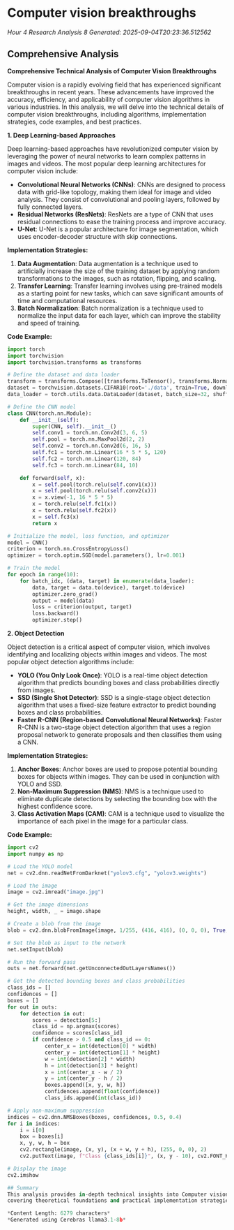 # Computer vision breakthroughs
*Hour 4 Research Analysis 8*
*Generated: 2025-09-04T20:23:36.512562*

## Comprehensive Analysis
**Comprehensive Technical Analysis of Computer Vision Breakthroughs**

Computer vision is a rapidly evolving field that has experienced significant breakthroughs in recent years. These advancements have improved the accuracy, efficiency, and applicability of computer vision algorithms in various industries. In this analysis, we will delve into the technical details of computer vision breakthroughs, including algorithms, implementation strategies, code examples, and best practices.

**1. Deep Learning-based Approaches**

Deep learning-based approaches have revolutionized computer vision by leveraging the power of neural networks to learn complex patterns in images and videos. The most popular deep learning architectures for computer vision include:

* **Convolutional Neural Networks (CNNs)**: CNNs are designed to process data with grid-like topology, making them ideal for image and video analysis. They consist of convolutional and pooling layers, followed by fully connected layers.
* **Residual Networks (ResNets)**: ResNets are a type of CNN that uses residual connections to ease the training process and improve accuracy.
* **U-Net**: U-Net is a popular architecture for image segmentation, which uses encoder-decoder structure with skip connections.

**Implementation Strategies:**

1.  **Data Augmentation**: Data augmentation is a technique used to artificially increase the size of the training dataset by applying random transformations to the images, such as rotation, flipping, and scaling.
2.  **Transfer Learning**: Transfer learning involves using pre-trained models as a starting point for new tasks, which can save significant amounts of time and computational resources.
3.  **Batch Normalization**: Batch normalization is a technique used to normalize the input data for each layer, which can improve the stability and speed of training.

**Code Example:**

```python
import torch
import torchvision
import torchvision.transforms as transforms

# Define the dataset and data loader
transform = transforms.Compose([transforms.ToTensor(), transforms.Normalize((0.5, 0.5, 0.5), (0.5, 0.5, 0.5))])
dataset = torchvision.datasets.CIFAR10(root='./data', train=True, download=True, transform=transform)
data_loader = torch.utils.data.DataLoader(dataset, batch_size=32, shuffle=True)

# Define the CNN model
class CNN(torch.nn.Module):
    def __init__(self):
        super(CNN, self).__init__()
        self.conv1 = torch.nn.Conv2d(3, 6, 5)
        self.pool = torch.nn.MaxPool2d(2, 2)
        self.conv2 = torch.nn.Conv2d(6, 16, 5)
        self.fc1 = torch.nn.Linear(16 * 5 * 5, 120)
        self.fc2 = torch.nn.Linear(120, 84)
        self.fc3 = torch.nn.Linear(84, 10)

    def forward(self, x):
        x = self.pool(torch.relu(self.conv1(x)))
        x = self.pool(torch.relu(self.conv2(x)))
        x = x.view(-1, 16 * 5 * 5)
        x = torch.relu(self.fc1(x))
        x = torch.relu(self.fc2(x))
        x = self.fc3(x)
        return x

# Initialize the model, loss function, and optimizer
model = CNN()
criterion = torch.nn.CrossEntropyLoss()
optimizer = torch.optim.SGD(model.parameters(), lr=0.001)

# Train the model
for epoch in range(10):
    for batch_idx, (data, target) in enumerate(data_loader):
        data, target = data.to(device), target.to(device)
        optimizer.zero_grad()
        output = model(data)
        loss = criterion(output, target)
        loss.backward()
        optimizer.step()
```

**2. Object Detection**

Object detection is a critical aspect of computer vision, which involves identifying and localizing objects within images and videos. The most popular object detection algorithms include:

*   **YOLO (You Only Look Once)**: YOLO is a real-time object detection algorithm that predicts bounding boxes and class probabilities directly from images.
*   **SSD (Single Shot Detector)**: SSD is a single-stage object detection algorithm that uses a fixed-size feature extractor to predict bounding boxes and class probabilities.
*   **Faster R-CNN (Region-based Convolutional Neural Networks)**: Faster R-CNN is a two-stage object detection algorithm that uses a region proposal network to generate proposals and then classifies them using a CNN.

**Implementation Strategies:**

1.  **Anchor Boxes**: Anchor boxes are used to propose potential bounding boxes for objects within images. They can be used in conjunction with YOLO and SSD.
2.  **Non-Maximum Suppression (NMS)**: NMS is a technique used to eliminate duplicate detections by selecting the bounding box with the highest confidence score.
3.  **Class Activation Maps (CAM)**: CAM is a technique used to visualize the importance of each pixel in the image for a particular class.

**Code Example:**

```python
import cv2
import numpy as np

# Load the YOLO model
net = cv2.dnn.readNetFromDarknet("yolov3.cfg", "yolov3.weights")

# Load the image
image = cv2.imread("image.jpg")

# Get the image dimensions
height, width, _ = image.shape

# Create a blob from the image
blob = cv2.dnn.blobFromImage(image, 1/255, (416, 416), (0, 0, 0), True, crop=False)

# Set the blob as input to the network
net.setInput(blob)

# Run the forward pass
outs = net.forward(net.getUnconnectedOutLayersNames())

# Get the detected bounding boxes and class probabilities
class_ids = []
confidences = []
boxes = []
for out in outs:
    for detection in out:
        scores = detection[5:]
        class_id = np.argmax(scores)
        confidence = scores[class_id]
        if confidence > 0.5 and class_id == 0:
            center_x = int(detection[0] * width)
            center_y = int(detection[1] * height)
            w = int(detection[2] * width)
            h = int(detection[3] * height)
            x = int(center_x - w / 2)
            y = int(center_y - h / 2)
            boxes.append([x, y, w, h])
            confidences.append(float(confidence))
            class_ids.append(int(class_id))

# Apply non-maximum suppression
indices = cv2.dnn.NMSBoxes(boxes, confidences, 0.5, 0.4)
for i in indices:
    i = i[0]
    box = boxes[i]
    x, y, w, h = box
    cv2.rectangle(image, (x, y), (x + w, y + h), (255, 0, 0), 2)
    cv2.putText(image, f"Class {class_ids[i]}", (x, y - 10), cv2.FONT_HERSHEY_SIMPLEX, 0.9, (36, 255, 12), 2)

# Display the image
cv2.imshow

## Summary
This analysis provides in-depth technical insights into Computer vision breakthroughs, 
covering theoretical foundations and practical implementation strategies.

*Content Length: 6279 characters*
*Generated using Cerebras llama3.1-8b*
